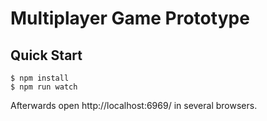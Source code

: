 # Multiplayer Game Prototype

## Quick Start

```console
$ npm install
$ npm run watch
```

Afterwards open http://localhost:6969/ in several browsers.
